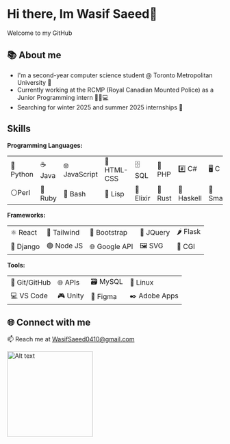 # Hi there, Im Wasif Saeed👋
Welcome to my GitHub

## 📚 About me
* I'm a second-year computer science student @ Toronto Metropolitan University 🏫
* Currently working at the RCMP (Royal Canadian Mounted Police) as a Junior Programming intern 👮‍♂️💻
* Searching for winter 2025 and summer 2025 internships 🌟

## Skills

**Programming Languages:** 
<table>
  <tr>
    <td>🐍 Python</td>
    <td>☕ Java</td>
    <td>🌐 JavaScript</td>
    <td>🎨 HTML-CSS</td>
    <td>🗄️ SQL</td>
    <td>🐘 PHP</td>
    <td>#️⃣ C#</td>
    <td>🖥️ C</td>
    <td>C➕➕</td>
  </tr>
  <tr>
    <td>⚪Perl</td>
    <td>💎 Ruby</td>
    <td>📜 Bash</td>
    <td>🔮 Lisp</td>
    <td>🧪 Elixir</td>
    <td>🦀 Rust</td>
    <td>🔣 Haskell</td>
    <td>💬 Smalltalk</td>
  </tr>
</table>


**Frameworks:**
<table>
  <tr>
    <td>⚛️ React</td>
    <td>💨 Tailwind</td>
    <td>🎨 Bootstrap</td>
    <td>📜 JQuery</td>
    <td>🌶️ Flask</td>
  </tr>
  <tr>
    <td>🍜 Django</td>
    <td>🟢 Node JS</td>
    <td>🌐 Google API</td>
    <td>🖼️ SVG</td>
    <td>📜 CGI</td>
  </tr>
</table>


**Tools:**
<table>
  <tr>
    <td>🔧 Git/GitHub</td>
    <td>🌐 APIs</td>
    <td>🗃️ MySQL</td>
    <td>🐧 Linux</td>
  </tr>
  <tr>
    <td>💻 VS Code</td>
    <td>🎮 Unity</td>
    <td>🎨 Figma</td>
    <td>✒️ Adobe Apps</td>
  </tr>
</table>


## 🌐 Connect with me

📫 Reach me at WasifSaeed0410@gmail.com


<a href="https://www.linkedin.com/in/wasif-saeed-077169203/">
  <img src="https://upload.wikimedia.org/wikipedia/commons/thumb/1/19/LinkedIn_logo.svg/800px-LinkedIn_logo.svg.png?20230525070944" alt="Alt text" width="200">
</a>

